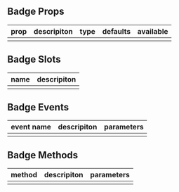 ## Badge Props

| prop         |   descripiton     | type     |  defaults  |   available   |
| ----------- | ------------- | -------- | --------- | ---------------- |
|             |               |           |          |                  |

## Badge Slots

|   name  |      descripiton       |
|  ------  |    ---------   |
|          |                |

## Badge Events

|   event name   |    descripiton   |  parameters  |
| -------    | --------- |  --------- |
|            |           |            |

## Badge Methods

|  method  |   descripiton   |  parameters   |
| ------- | ------  |  ------  |
|         |         |          |
